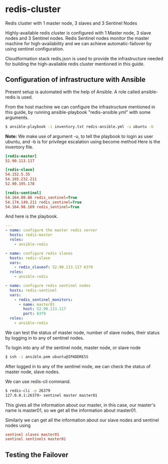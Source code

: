 # redis-cluster
Redis cluster with 1 master node, 3 slaves and 3 Sentinel Nodes

Highly-available redis cluster is configured with 1 Master node, 3 slave nodes and 3 Sentinel nodes. Redis Sentinel nodes monitor the master machine for high-availability and we can achieve automatic-failover by using sentinel configuration.

Cloudformation stack redis.json is used to provide the infrastructure needed for building the high-available redis cluster mentioned in this guide. 

## Configuration of infrastructure with Ansible

Present setup is automated with the help of Ansible. A role called ansible-redis is used. 

From the host machine we can configure the infrastructure mentioned in this guide, by running ansible-playbook "redis-ansible.yml" with some arguments. 

``` bash
$ ansible-playbook -i inventory.txt redis-ansible.yml -u ubuntu -b 
```
**Note:** We make use of argument -u, to tell the playbook to login as user ubuntu, and -b is for privilege escalation using become method
Here is the inventory file.
``` ini
[redis-master]
52.90.113.117

[redis-slave]
54.152.5.35
54.165.232.211
52.90.195.178

[redis-sentinel]
54.164.80.86 redis_sentinel=True
54.174.149.211 redis_sentinel=True
54.164.98.169 redis_sentinel=True
```
And here is the playbook.

``` yml 
---
- name: configure the master redis server
  hosts: redis-master
  roles:
    - ansible-redis

- name: configure redis slaves
  hosts: redis-slave
  vars:
    - redis_slaveof: 52.90.113.117 6379
  roles:
    - ansible-redis

- name: configure redis sentinel nodes
  hosts: redis-sentinel
  vars:
    - redis_sentinel_monitors:
      - name: master01
        host: 52.90.113.117
        port: 6379
  roles:
    - ansible-redis
```

We can test the status of master node, number of slave nodes, their status by logging in to any of sentinel nodes. 

To login into any of the sentinel node, master node, or slave node 
``` bash
$ ssh -i ansible.pem ubuntu@IPADDRESS
```
After logged in to any of the sentinel node, we can check the status of master node, slave nodes. 

We can use redis-cli command.

``` bash
$ redis-cli -p 26379
127.0.0.1:26379> sentinel master master01
```
This gives all the information about our master, in this case, our master's name is master01, so we get all the information about master01.

Similarly we can get all the information about our slave nodes and sentinel nodes using 
``` ini
sentinel slaves master01
sentinel sentinels master01
```
## Testing the Failover
